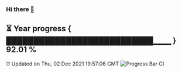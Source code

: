 ### Hi there 👋
⏳ Year progress { ███████████████████████████▁▁▁ } 92.01 %
---
⏰ Updated on Thu, 02 Dec 2021 19:57:06 GMT
![Progress Bar CI](https://github.com/liununu/liununu/workflows/Progress%20Bar%20CI/badge.svg)
